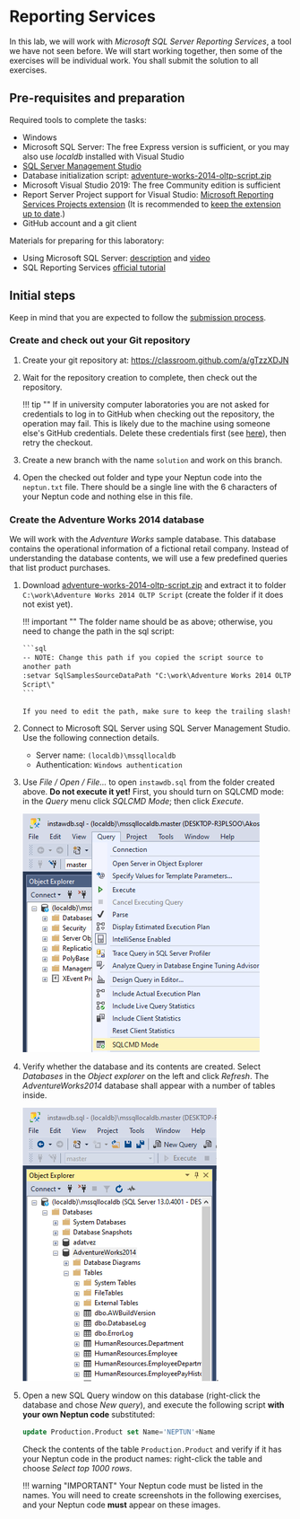 ﻿# Reporting Services

In this lab, we will work with _Microsoft SQL Server Reporting Services_, a tool we have not seen before. We will start working together, then some of the exercises will be individual work. You shall submit the solution to all exercises.

## Pre-requisites and preparation

Required tools to complete the tasks:

- Windows
- Microsoft SQL Server: The free Express version is sufficient, or you may also use _localdb_ installed with Visual Studio
- [SQL Server Management Studio](https://docs.microsoft.com/en-us/sql/ssms/download-sql-server-management-studio-ssms)
- Database initialization script: [adventure-works-2014-oltp-script.zip](adventure-works-2014-oltp-script.zip)
- Microsoft Visual Studio 2019: The free Community edition is sufficient
- Report Server Project support for Visual Studio: [Microsoft Reporting Services Projects extension](https://marketplace.visualstudio.com/items?itemName=ProBITools.MicrosoftReportProjectsforVisualStudio) (It is recommended to [keep the extension up to date](https://docs.microsoft.com/en-us/visualstudio/extensibility/how-to-update-a-visual-studio-extension?view=vs-2019).)
- GitHub account and a git client

Materials for preparing for this laboratory:

- Using Microsoft SQL Server: [description](https://bmeviauac01.github.io/datadriven-en/db/mssql/) and [video](https://web.microsoftstream.com/video/98a6697d-daec-4a5f-82b6-8e96f06302e8)
- SQL Reporting Services [official tutorial](https://docs.microsoft.com/en-us/sql/reporting-services/create-a-basic-table-report-ssrs-tutorial)

## Initial steps

Keep in mind that you are expected to follow the [submission process](../GitHub.md).

### Create and check out your Git repository

1. Create your git repository at: <https://classroom.github.com/a/gTzzXDJN>

1. Wait for the repository creation to complete, then check out the repository.

   !!! tip ""
   If in university computer laboratories you are not asked for credentials to log in to GitHub when checking out the repository, the operation may fail. This is likely due to the machine using someone else's GitHub credentials. Delete these credentials first (see [here](../GitHub-credentials.md)), then retry the checkout.

1. Create a new branch with the name `solution` and work on this branch.

1. Open the checked out folder and type your Neptun code into the `neptun.txt` file. There should be a single line with the 6 characters of your Neptun code and nothing else in this file.

### Create the Adventure Works 2014 database

We will work with the _Adventure Works_ sample database. This database contains the operational information of a fictional retail company. Instead of understanding the database contents, we will use a few predefined queries that list product purchases.

1.  Download [adventure-works-2014-oltp-script.zip](adventure-works-2014-oltp-script.zip) and extract it to folder `C:\work\Adventure Works 2014 OLTP Script` (create the folder if it does not exist yet).

    !!! important ""
    The folder name should be as above; otherwise, you need to change the path in the sql script:

        ```sql
        -- NOTE: Change this path if you copied the script source to another path
        :setvar SqlSamplesSourceDataPath "C:\work\Adventure Works 2014 OLTP Script\"
        ```

        If you need to edit the path, make sure to keep the trailing slash!

1.  Connect to Microsoft SQL Server using SQL Server Management Studio. Use the following connection details.

    - Server name: `(localdb)\mssqllocaldb`
    - Authentication: `Windows authentication`

1.  Use _File / Open / File..._ to open `instawdb.sql` from the folder created above. **Do not execute it yet!** First, you should turn on SQLCMD mode: in the _Query_ menu click _SQLCMD Mode_; then click _Execute_.

    ![SQLCMD mode](../images/sql-management-sqlcmd-mode.png)

1.  Verify whether the database and its contents are created. Select _Databases_ in the _Object explorer_ on the left and click _Refresh_. The _AdventureWorks2014_ database shall appear with a number of tables inside.

    ![AdventureWorks database tables](../images/reportingservices/rs-adventureworks-tablak.png).

1.  Open a new SQL Query window on this database (right-click the database and chose _New query_), and execute the following script **with your own Neptun code** substituted:

    ```sql
    update Production.Product set Name='NEPTUN'+Name
    ```

    Check the contents of the table `Production.Product` and verify if it has your Neptun code in the product names: right-click the table and choose _Select top 1000 rows_.

    !!! warning "IMPORTANT"
    Your Neptun code must be listed in the names. You will need to create screenshots in the following exercises, and your Neptun code **must** appear on these images.
